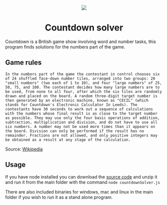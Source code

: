 <div align="center">
    <img src="https://metro.co.uk/wp-content/uploads/2022/07/Countdown-2-0afa.png">
    <h1>Countdown solver</h1>
</div>

Countdown is a British game show involving word and number tasks, this program finds solutions for the numbers part of the game.

## Game rules

    In the numbers part of the game the contestant in control chooses six of 24 shuffled face-down number tiles, arranged into two groups: 20 "small numbers" (two each of 1 to 10), and four "large numbers" of 25, 50, 75, and 100. The contestant decides how many large numbers are to be used, from none to all four, after which the six tiles are randomly drawn and placed on the board. A random three-digit target number is then generated by an electronic machine, known as "CECIL" (which stands for Countdown's Electronic Calculator In Leeds). The contestants have 30 seconds to work out a sequence of calculations with the numbers whose final result is as close to the target number as possible. They may use only the four basic operations of addition, subtraction, multiplication and division, and do not have to use all six numbers. A number may not be used more times than it appears on the board. Division can only be performed if the result has no remainder. Fractions are not allowed, and only positive integers may be obtained as a result at any stage of the calculation.

Source: <a href="https://en.wikipedia.org/wiki/Countdown_(game_show)#Numbers_round" target="_blank">Wikipedia</a>

## Usage

If you have node installed you can download the <a href="https://github.com/MB-studios/countdown-solver/archive/refs/heads/master.zip">source code</a> and unzip it and run it from the main folder with the command `node countdownSolver.js`

There are also included binaries for windows, mac and linux in the main folder if you wish to run it as a stand alone program.
